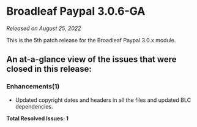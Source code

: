 # Broadleaf Paypal 3.0.6-GA

_Released on August 25, 2022_

This is the 5th patch release for the Broadleaf Paypal 3.0.x module.

## An at-a-glance view of the issues that were closed in this release:

### Enhancements(1)
- Updated copyright dates and headers in all the files and updated BLC dependencies.


**Total Resolved Issues: 1**
